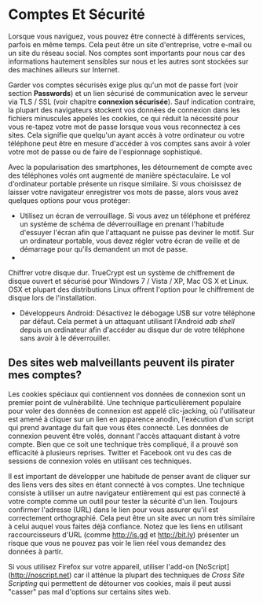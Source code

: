 Comptes Et Sécurité
===================

Lorsque vous naviguez, vous pouvez être connecté à différents services, parfois en même temps. Cela peut être un site d'entreprise, votre e-mail ou un site du réseau social. Nos comptes sont importants pour nous car des informations hautement sensibles sur nous et les autres sont stockées sur des machines ailleurs sur Internet.


Garder vos comptes sécurisés exige plus qu'un mot de passe fort (voir section **Passwords**) et un lien sécurisé de communication avec le serveur via TLS / SSL (voir chapitre **connexion sécurisée**). Sauf indication contraire, la plupart des navigateurs stockent vos données de connexion dans les fichiers minuscules appelés les cookies, ce qui réduit la nécessité pour vous re-tapez votre mot de passe lorsque vous vous reconnectez à ces sites. Cela signifie que quelqu'un ayant accès à votre ordinateur ou votre téléphone peut être en mesure d'accéder à vos comptes sans avoir à voler votre mot de passe ou de faire de l'espionnage sophistiqué.

Avec la popularisation des smartphones, les détournement de compte avec des téléphones volés ont augmenté de manière spéctaculaire. Le vol d'ordinateur portable présente un risque similaire. Si vous choisissez de laisser votre navigateur enregistrer vos mots de passe, alors vous avez quelques options pour vous protéger:

 * Utilisez un écran de verrouillage. Si vous avez un téléphone et préférez un système de schéma de déverrouillage en prenant l'habitude d'essuyer l'écran afin que l'attaquant ne puisse pas deviner le motif. Sur un ordinateur portable, vous devez régler votre écran de veille et de démarrage pour qu'ils demandent un mot de passe.
 * 
Chiffrer votre disque dur. TrueCrypt est un système de chiffrement de disque ouvert et sécurisé pour Windows 7 / Vista / XP, Mac OS X et Linux. OSX et plupart des distributions Linux offrent l'option pour le chiffrement de disque lors de l'installation.
 * Développeurs Android: Désactivez le débogage USB sur votre téléphone par défaut. Cela permet à un attaquant utilisant l'Android *adb shell* depuis un ordinateur afin d'accéder au disque dur de votre téléphone sans avoir à le déverrouiller.


Des sites web malveillants peuvent ils pirater mes comptes?
-----------------------------------------------------------

Les cookies spéciaux qui contiennent vos données de connexion sont un premier point de vulnérabilité. Une technique particulièrement populaire pour voler des données de connexion est appelé clic-jacking, où l'utilisateur est amené à cliquer sur un lien en apparence anodin, l'exécution d'un script qui prend avantage du fait que vous êtes connecté. Les données de connexion peuvent être volés, donnant l'accès attaquant distant à votre compte. Bien que ce soit une technique très compliqué, il a prouvé son efficacité à plusieurs reprises. Twitter et Facebook ont vu des cas de sessions de connexion volés en utilisant ces techniques.


Il est important de développer une habitude de penser avant de cliquer sur des liens vers des sites en étant connecté à vos comptes. Une technique consiste à utiliser un autre navigateur entièrement qui est pas connecté à votre compte comme un outil pour tester la sécurité d'un lien. Toujours confirmer l'adresse (URL) dans le lien pour vous assurer qu'il est correctement orthographié. Cela peut être un site avec un nom très similaire à celui auquel vous faites déjà confiance. Notez que les liens en utilisant raccourcisseurs d'URL (comme http://is.gd et http://bit.ly) présenter un risque que vous ne pouvez pas voir le lien réel vous demandez des données à partir.

Si vous utilisez Firefox sur votre appareil, utiliser l'add-on [NoScript] (http://noscript.net) car il atténue la plupart des techniques  de *Cross Site Scripting* qui permettent de détourner vos cookies, mais il peut aussi "casser" pas mal d'options sur certains sites web.
